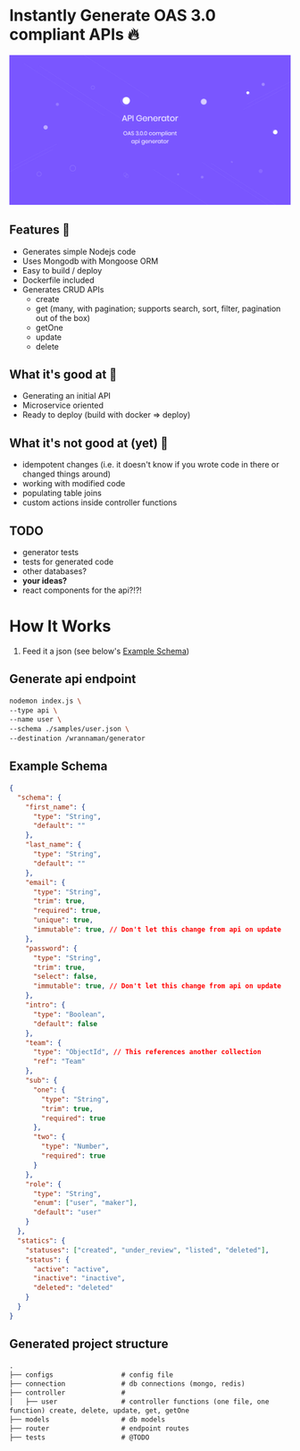 # Instantly Generate OAS 3.0 compliant APIs 🔥

![Sugar Generator - API Edition](./logo.png)


## Features 🙉
- Generates simple Nodejs code
- Uses Mongodb with Mongoose ORM
- Easy to build / deploy
- Dockerfile included
- Generates CRUD APIs
  - create
  - get (many, with pagination; supports search, sort, filter, pagination out of the box)
  - getOne
  - update
  - delete

## What it's good at 🙊

- Generating an initial API
- Microservice oriented
- Ready to deploy (build with docker => deploy)

## What it's not good at (yet) 🙈

- idempotent changes (i.e. it doesn't know if you wrote code in there or changed things around)
- working with modified code
- populating table joins
- custom actions inside controller functions

## TODO

- generator tests
- tests for generated code
- other databases?
- **your ideas?**
- react components for the api?!?!


# How It Works

1. Feed it a json (see below's [Example Schema](#Example-Schema))

## Generate api endpoint

```sh
nodemon index.js \
--type api \
--name user \
--schema ./samples/user.json \
--destination /wrannaman/generator
```


## Example Schema

```json
{
  "schema": {
    "first_name": {
      "type": "String",
      "default": ""
    },
    "last_name": {
      "type": "String",
      "default": ""
    },
    "email": {
      "type": "String",
      "trim": true,
      "required": true,
      "unique": true,
      "immutable": true, // Don't let this change from api on update
    },
    "password": {
      "type": "String",
      "trim": true,
      "select": false,
      "immutable": true, // Don't let this change from api on update
    },
    "intro": {
      "type": "Boolean",
      "default": false
    },
    "team": {
      "type": "ObjectId", // This references another collection
      "ref": "Team"
    },
    "sub": {
      "one": {
        "type": "String",
        "trim": true,
        "required": true
      },
      "two": {
        "type": "Number",
        "required": true
      }
    },
    "role": {
      "type": "String",
      "enum": ["user", "maker"],
      "default": "user"
    }
  },
  "statics": {
    "statuses": ["created", "under_review", "listed", "deleted"],
    "status": {
      "active": "active",
      "inactive": "inactive",
      "deleted": "deleted"
    }
  }
}

```


## Generated project structure

    .
    ├── configs                 # config file
    ├── connection              # db connections (mongo, redis)
    ├── controller              #
    │   ├── user                # controller functions (one file, one function) create, delete, update, get, getOne
    ├── models                  # db models
    ├── router                  # endpoint routes
    ├── tests                   # @TODO
